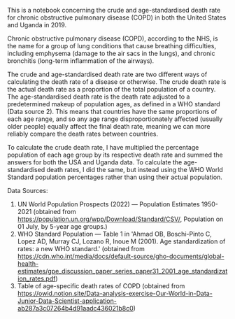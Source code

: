 This is a notebook concerning the crude and age-standardised death rate for chronic obstructive pulmonary disease (COPD) in both the United States and Uganda in 2019.

Chronic obstructive pulmonary disease (COPD), according to the NHS, is the name for a group of lung conditions that cause breathing difficulties, including emphysema (damage to the air sacs in the lungs), and chronic bronchitis (long-term inflammation of the airways).

The crude and age-standardised death rate are two different ways of calculating the death rate of a disease or otherwise. The crude death rate is the actual death rate as a proportion of the total population of a country. The age-standardised death rate is the death rate adjusted to a predetermined makeup of population ages, as defined in a WHO standard (Data source 2). This means that countries have the same proportions of each age range, and so any age range disproportionately affected (usually older people) equally affect the final death rate, meaning we can more reliably compare the death rates between countries.

To calculate the crude death rate, I have multiplied the percentage population of each age group by its respective death rate and summed the answers for both the USA and Uganda data. To calculate the age-standardised death rates, I did the same, but instead using the WHO World Standard population percentages rather than using their actual population.

Data Sources:

1. UN World Population Prospects (2022) — Population Estimates 1950-2021 (obtained from https://population.un.org/wpp/Download/Standard/CSV/, Population on 01 July, by 5-year age groups.)
2. WHO Standard Population — Table 1 in 'Ahmad OB, Boschi-Pinto C, Lopez AD, Murray CJ, Lozano R, Inoue M (2001). Age standardization of rates: a new WHO standard.' (obtained from https://cdn.who.int/media/docs/default-source/gho-documents/global-health-estimates/gpe_discussion_paper_series_paper31_2001_age_standardization_rates.pdf)
3. Table of age-specific death rates of COPD (obtained from https://owid.notion.site/Data-analysis-exercise-Our-World-in-Data-Junior-Data-Scientist-application-ab287a3c07264b4d91aadc436021b8c0)

